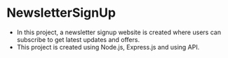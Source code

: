 # NewsletterSignUp
- In this project, a newsletter signup website is created where users can subscribe to get latest updates and offers.
- This project is created using Node.js, Express.js and using API.
